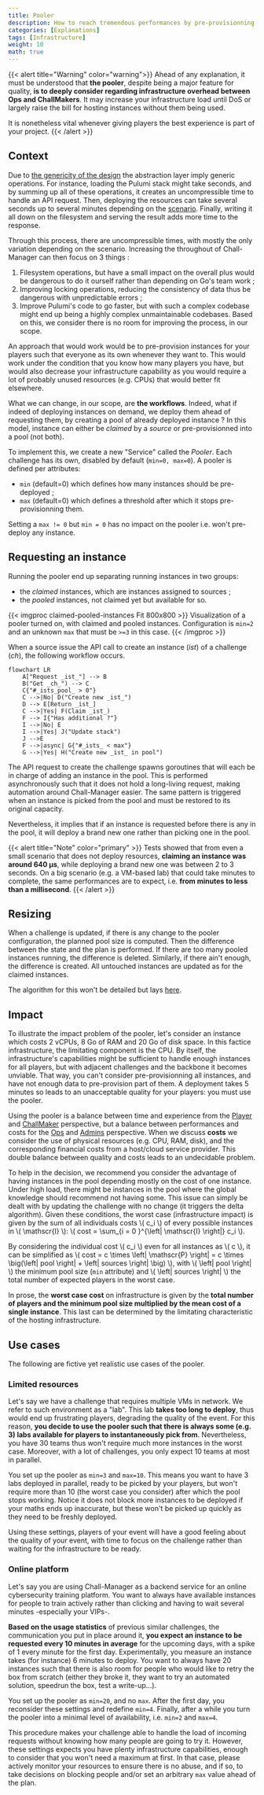 ```yaml
---
title: Pooler
description: How to reach tremendous performances by pre-provisionning instances.
categories: [Explanations]
tags: [Infrastructure]
weight: 10
math: true
---
```


{{< alert title="Warning" color="warning">}}
Ahead of any explanation, it must be understood that **the pooler**, despite being a major feature for quality, **is to deeply consider regarding infrastructure overhead between Ops and ChallMakers**. It may increase your infrastructure load until DoS or largely raise the bill for hosting instances without them being used.

It is nonetheless vital whenever giving players the best experience is part of your project.
{{< /alert >}}

## Context

Due to [the genericity of the design](/docs/chall-manager/design/genericity/) the abstraction layer imply generic operations. For instance, loading the Pulumi stack might take seconds, and by summing up all of these operations, it creates an uncompressible time to handle an API request.
Then, deploying the resources can take several seconds up to several minutes depending on the [scenario](/docs/chall-manager/glossary/#scenario). Finally, writing it all down on the filesystem and serving the result adds more time to the response.

Through this process, there are uncompressible times, with mostly the only variation depending on the scenario. Increasing the throughout of Chall-Manager can then focus on 3 things :
1. Filesystem operations, but have a small impact on the overall plus would be dangerous to do it ourself rather than depending on Go's team work ;
2. Improving locking operations, reducing the consistency of data thus be dangerous with unpredictable errors ;
3. Improve Pulumi's code to go faster, but with such a complex codebase might end up being a highly complex unmaintainable codebases.
Based on this, we consider there is no room for improving the process, in our scope.

An approach that would work would be to pre-provision instances for your players such that everyone as its own whenever they want to.
This would work under the condition that you know how many players you have, but would also decrease your infrastructure capability as you would require a lot of probably unused resources (e.g. CPUs) that would better fit elsewhere.

What we can change, in our scope, are **the workflows**.
Indeed, what if indeed of deploying instances on demand, we deploy them ahead of requesting them, by creating a pool of already deployed instance ?
In this model, instance can either be _claimed_ by a _source_ or pre-provisionned into a pool (not both).

To implement this, we create a new "Service" called the _Pooler_. Each challenge has its own, disabled by default (`min=0, max=0`).
A pooler is defined per attributes:
- `min` (default=0) which defines how many instances should be pre-deployed ;
- `max` (default=0) which defines a threshold after which it stops pre-provisionning them.

Setting a `max != 0` but `min = 0` has no impact on the pooler i.e. won't pre-deploy any instance.

## Requesting an instance

Running the pooler end up separating running instances in two groups:
- the _claimed_ instances, which are instances assigned to sources ;
- the _pooled_ instances, not claimed yet but available for so.

{{< imgproc claimed-pooled-instances Fit 800x800 >}}
Visualization of a pooler turned on, with claimed and pooled instances.
Configuration is `min=2` and an unknown `max` that must be `>=3` in this case.
{{< /imgproc >}}

When a source issue the API call to create an instance (_ist_) of a challenge (_ch_), the following workflow occurs.
```mermaid
flowchart LR
    A["Request _ist_"] --> B
    B("Get _ch_") --> C
    C{"#_ists_pool_ > 0"}
    C -->|No| D("Create new _ist_")
    D --> E[Return _ist_]
    C -->|Yes| F(Claim _ist_)
    F --> I{"Has additional ?"}
    I -->|No| E
    I -->|Yes| J("Update stack")
    J -->E
    F -->|async| G{"#_ists_ < max"}
    G -->|Yes| H("Create new _ist_ in pool")
```

The API request to create the challenge spawns goroutines that will each be in charge of adding an instance in the pool. This is performed asynchronously such that it does not hold a long-living request, making automation around Chall-Manager easier.
The same pattern is triggered when an instance is picked from the pool and must be restored to its original capacity.

Nevertheless, it implies that if an instance is requested before there is any in the pool, it will deploy a brand new one rather than picking one in the pool.

{{< alert title="Note" color="primary" >}}
Tests showed that from even a small scenario that does not deploy resources, **claiming an instance was around 640 µs**, while deploying a brand new one was between 2 to 3 seconds.
On a big scenario (e.g. a VM-based lab) that could take minutes to complete, the same performances are to expect, i.e. **from minutes to less than a millisecond**.
{{< /alert >}}

## Resizing

When a challenge is updated, if there is any change to the pooler configuration, the planned pool size is computed. Then the difference between the state and the plan is performed. If there are too many pooled instances running, the difference is deleted. Similarly, if there ain't enough, the difference is created. All untouched instances are updated as for the claimed instances.

The algorithm for this won't be detailed but lays [here](https://github.com/ctfer-io/chall-manager/tree/main/pkg/delta).

## Impact

To illustrate the impact problem of the pooler, let's consider an instance which costs 2 vCPUs, 8 Go of RAM and 20 Go of disk space. In this factice infrastructure, the limitating component is the CPU.
By itself, the infrastructure's capabilities might be sufficient to handle enough instances for all players, but with adjacent challenges and the backbone it becomes unviable. That way, you can't consider pre-provisionning all instances, and have not enough data to pre-provision part of them. A deployment takes 5 minutes so leads to an unacceptable quality for your players: you must use the pooler.

Using the pooler is a balance between time and experience from the [Player](/docs/chall-manager/glossary#player) and [ChallMaker](/docs/chall-manager/glossary#challmaker) perspective, but a balance between performances and costs for the [Ops](/docs/chall-manager/glossary#ops) and [Admins](/docs/chall-manager/glossary#administrator) perspective. When we discuss **costs** we consider the use of physical resources (e.g. CPU, RAM, disk), and the corresponding financial costs from a host/cloud service provider. This double balance between quality and costs leads to an undecidable problem.

To help in the decision, we recommend you consider the advantage of having instances in the pool depending mostly on the cost of one instance.
Under high load, there might be instances in the pool where the global knowledge should recommend not having some. This issue can simply be dealt with by updating the challenge with no change (it triggers the delta algorithm). Given these conditions, the worst case (infrastructure impact) is given by the sum of all individuals costs \\( c_i \\) of every possible instances in \\( \mathscr{I} \\): \\( cost = \sum_{i = 0 }^{\left| \mathscr{I} \right|} c_i \\).

By considering the individual cost \\( c_i \\) even for all instances as \\( c \\), it can be simplified as \\( cost = c \times \left| \mathscr{P} \right| = c \times \big(\left| pool \right| + \left| sources \right| \big) \\), with \\( \left| pool \right| \\) the minimum pool size (`min` attribute) and \\( \left| sources \right| \\) the total number of expected players in the worst case.

In prose, the **worst case cost** on infrastructure is given by the **total number of players and the minimum pool size multiplied by the mean cost of a single instance**. This last can be determined by the limitating characteristic of the hosting infrastructure.

## Use cases

The following are fictive yet realistic use cases of the pooler.

### Limited resources

Let's say we have a challenge that requires multiple VMs in network. We refer to such environment as a "lab".
This lab **takes too long to deploy**, thus would end up frustrating players, degrading the quality of the event.
For this reason, **you decide to use the pooler such that there is always some (e.g. 3) labs available for players to instantaneously pick from**.
Nevertheless, you have 30 teams thus won't require much more instances in the worst case. Moreover, with a lot of challenges, you only expect 10 teams at most in parallel.

You set up the pooler as `min=3` and `max=10`.
This means you want to have 3 labs deployed in parallel, ready to be picked by your players, but won't require more than 10 (the worst case you consider) after which the pool stops working. Notice it does not block more instances to be deployed if your maths ends up inaccurate, but these won't be picked up quickly as they need to be freshly deployed.

Using these settings, players of your event will have a good feeling about the quality of your event, with time to focus on the challenge rather than waiting for the infrastructure to be ready.

### Online platform

Let's say you are using Chall-Manager as a backend service for an online cybersecurity training platform. You want to always have available instances for people to train actively rather than clicking and having to wait several minutes -especially your VIPs-.

**Based on the usage statistics** of previous similar challenges, the communication you put in place around it, **you expect an instance to be requested every 10 minutes in average** for the upcoming days, with a spike of 1 every minute for the first day. Experimentally, you measure an instance takes (for instance) 6 minutes to deploy.
You want to always have 20 instances such that there is also room for people who would like to retry the box from scratch (either they broke it, they want to try an automated solution, speedrun the box, test a write-up...).

You set up the pooler as `min=20`, and no `max`.
After the first day, you reconsider these settings and redefine `min=4`.
Finally, after a while you turn the pooler into a minimal level of availability, i.e. `min=2` and `max=4`.

This procedure makes your challenge able to handle the load of incoming requests without knowing how many people are going to try it.
However, these settings expects you have plenty infrastructure capabilities, enough to consider that you won't need a maximum at first. In that case, please actively monitor your resources to ensure there is no abuse, and if so, to take decisions on blocking people and/or set an arbitrary `max` value ahead of the plan.
